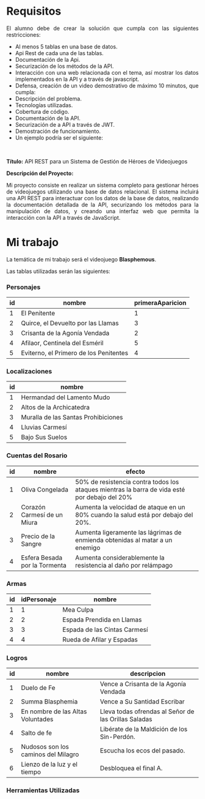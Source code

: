 # Requisitos

<div style="text-align: justify">

El alumno debe de crear la solución que cumpla con las siguientes restricciones:

- Al menos 5 tablas en una base de datos.
- Api Rest de cada una de las tablas.
- Documentación de la Api.
- Securización de los métodos de la API.
- Interacción con una web relacionada con el tema, así mostrar los datos implementados en la API y a través de javascript.
- Defensa, creación de un video demostrativo de máximo 10 minutos, que cumpla:
- Descripción del problema.
- Tecnologías utilizadas.
- Cobertura de código.
- Documentación de la API.
- Securización de a API a través de JWT.
- Demostración de funcionamiento.
- Un ejemplo podría ser el siguiente:

<br>

__Título:__ API REST para un Sistema de Gestión de Héroes de Videojuegos

__Descripción del Proyecto:__

Mi proyecto consiste en realizar un sistema completo para gestionar héroes de videojuegos utilizando una base de datos relacional. El sistema incluirá una API REST para interactuar con los datos de la base de datos, realizando la documentación detallada de la API, securizando los métodos para la manipulación de datos, y creando una interfaz web que permita la interacción con la API a través de JavaScript.

</div>

# Mi trabajo

La temática de mi trabajo será el videojuego <a src="https://es.wikipedia.org/wiki/Blasphemous">__Blasphemous__</a>.


Las tablas utilizadas serán las siguientes:

### Personajes

| id | nombre                                 | primeraAparicion |
|----|----------------------------------------|------------------|
| 1  | El Penitente                           | 1                |
| 2  | Quirce, el Devuelto por las Llamas     | 3                |
| 3  | Crisanta de la Agonía Vendada          | 2                |
| 4  | Afilaor, Centinela del Esméril         | 5                |
| 5  | Eviterno, el Primero de los Penitentes | 4                |


### Localizaciones

| id | nombre                              |
|----|-------------------------------------|
| 1  | Hermandad del Lamento Mudo          |
| 2  | Altos de la Archicatedra            |
| 3  | Muralla de las Santas Prohibiciones | 
| 4  | Lluvias Carmesí                     |
| 5  | Bajo Sus Suelos                     |

### Cuentas del Rosario

| id | nombre              | efecto                |
|----|---------------------|-----------------------|
| 1  | Oliva Congelada     | 50% de resistencia contra todos los ataques mientras la barra de vida esté por debajo del 20%  |
| 2  | Corazón Carmesí de un Miura  | Aumenta la velocidad de ataque en un 80% cuando la salud está por debajo del 20%.           |
| 3  | Precio de la Sangre | Aumenta ligeramente las lágrimas de enmienda obtenidas al matar a un enemigo                    |
| 4  | Esfera Besada por la Tormenta | Aumenta considerablemente la resistencia al daño por relámpago                              |

### Armas

| id | idPersonaje | nombre                |
|----|----|--------------------------------|
| 1  | 1  | Mea Culpa                      |
| 2  | 2  | Espada Prendida en Llamas      |
| 3  | 3  | Espada de las Cintas Carmesí   |
| 4  | 4  | Rueda de Afilar y Espadas      |

### Logros

| id | nombre           | descripcion                                    |
|----|------------------|------------------------------------------------|
| 1  | Duelo de Fe      | Vence a Crisanta de la Agonía Vendada          |
| 2  | Summa Blasphemia | Vence a Su Santidad Escribar                   |
| 3  | En nombre de las Altas Voluntades | Lleva todas ofrendas al Señor de las Orillas Saladas |
| 4  | Salto de fe      | Libérate de la Maldición de los Sin-Perdón.    |
| 5  | Nudosos son los caminos del Milagro | Escucha los ecos del pasado.|
| 6  | Lienzo de la luz y el tiempo | Desbloquea el final A.             |


### Herramientas Utilizadas

